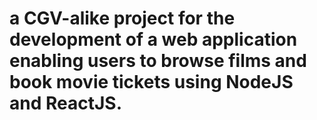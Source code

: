 # a CGV-alike project for the development of a web application enabling users to browse films and book movie tickets using NodeJS and ReactJS.
